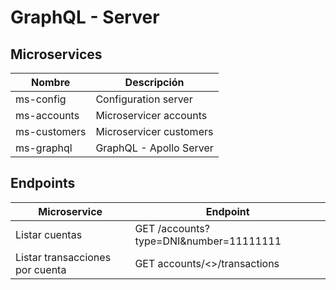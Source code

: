 # GraphQL - Server

## Microservices

Nombre | Descripción
------------- | -------------
ms-config  | Configuration server
ms-accounts  | Microservicer accounts
ms-customers  | Microservicer customers
ms-graphql | GraphQL - Apollo Server

## Endpoints
Microservice  | Endpoint
------------- | -------------
Listar cuentas| GET /accounts?type=DNI&number=11111111
Listar transacciones por cuenta| GET accounts/<<accountId>>/transactions